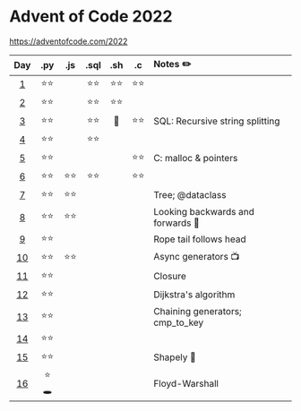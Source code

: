 # Advent of Code 2022
https://adventofcode.com/2022

|Day|.py|.js|.sql|.sh|.c|Notes ✏️|
|:--:|:--:|:--:|:--:|:--:|:--:|:---|
|[1](./01%20Calorie%20Counting/)|⭐⭐||⭐⭐|⭐⭐|⭐⭐||
|[2](./02%20Rock%20Paper%20Scissors/)|⭐⭐||⭐⭐|⭐⭐|||
|[3](./03%20Rucksack%20Reorganization/)|⭐⭐||⭐⭐|💫|⭐⭐|SQL: Recursive string splitting|
|[4](./04%20Camp%20Cleanup)|⭐⭐||⭐⭐||||
|[5](./05%20Supply%20Stacks/)|⭐⭐||||⭐⭐|C: malloc & pointers|
|[6](./06%20Tuning%20Trouble/)|⭐⭐|⭐⭐|⭐⭐||⭐⭐||
|[7](./07%20No%20Space%20Left%20On%20Device/)|⭐⭐|⭐⭐||||Tree; @dataclass|
|[8](./08%20Treetop%20Tree%20House/)|⭐⭐|⭐⭐||||Looking backwards and forwards 🌳|
|[9](./09%20Rope%20Bridge/)|⭐⭐|||||Rope tail follows head|
|[10](./10%20Cathode-Ray%20Tube/)|⭐⭐|⭐⭐||||Async generators 📺|
|[11](./11%20Monkey%20in%20the%20Middle/)|⭐⭐|||||Closure|
|[12](./12%20Hill%20Climbing%20Algorithm/)|⭐⭐|||||Dijkstra's algorithm|
|[13](./13%20Distress%20Signal/)|⭐⭐|||||Chaining generators; cmp_to_key|
|[14](./14%20Regolith%20Reservoir/)|⭐⭐||||||
|[15](./15%20Beacon%20Exclusion%20Zone/)|⭐⭐|||||Shapely 📐|
|[16](./16%20Proboscidea%20Volcanium/)|⭐🕳️|||||Floyd-Warshall|